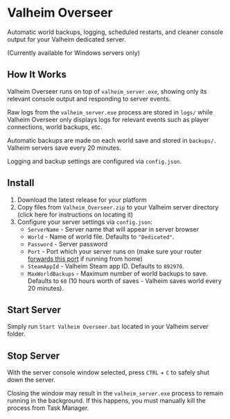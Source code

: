 # Valheim Overseer

Automatic world backups, logging, scheduled restarts, and cleaner console output for your Valheim dedicated server.

(Currently available for Windows servers only)

## How It Works
Valheim Overseer runs on top of `valheim_server.exe`, showing only its relevant console output and responding
to server events. 

Raw logs from the `valheim_server.exe` process are stored in `logs/` while Valheim Overseer only displays logs for relevant events
such as player connections, world backups, etc.

Automatic backups are made on each world save and stored in `backups/`. Valheim servers save every 20 minutes.

Logging and backup settings are configured via `config.json`.

## Install

1. Download the latest release for your platform
2. Copy files from `Valheim_Overseer.zip` to your Valheim server directory (click here for instructions on locating it)
3. Configure your server settings via `config.json`:
   - `ServerName` - Server name that will appear in server browser
   - `World` - Name of world file. Defaults to `"Dedicated"`.
   - `Password` - Server password
   - `Port` - Port which your server runs on (make sure your router [forwards this port](https://www.google.com/search?q=how+to+port+forward) if running from home)
   - `SteamAppId` - Valheim Steam app ID. Defaults to `892970`.
   - `MaxWorldBackups` - Maximum number of world backups to save. Defaults to `60` (10 hours worth of saves - Valheim saves world every 20 minutes).
   
## Start Server
Simply run `Start Valheim Overseer.bat` located in your Valheim server folder.

## Stop Server
With the server console window selected, press `CTRL` + `C` to safely shut down the server.

Closing the window may result in the `valheim_server.exe` process to remain running in the background. If this happens,
you must manually kill the process from Task Manager.